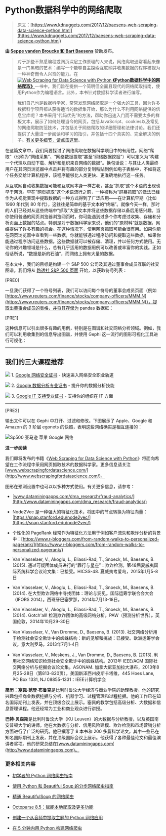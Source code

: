 # Python数据科学中的网络爬取

> 原文：[https://www.kdnuggets.com/2017/12/baesens-web-scraping-data-science-python.html](https://www.kdnuggets.com/2017/12/baesens-web-scraping-data-science-python.html)

**由 [Seppe vanden Broucke 和 Bart Baesens](http://www.webscrapingfordatascience.com/)** 赞助发布。

> 对于那些不熟悉编程或网页深层工作原理的人来说，网络爬取通常看起来像是一门黑暗的艺术：编写一个能够自主探索互联网并收集数据的程序被视为一种神奇而令人兴奋的能力。在 [![Web Scraping for Data Science with Python](../Images/a0d81c168534c1bf8d2466965719e467.png) **《Python数据科学中的网络爬取》**](https://www.amazon.com/Web-Scraping-Data-Science-Python/dp/1979343780/ref=sr_1_6?ie=UTF8&qid=1512404325&sr=8-6)一书中，我们旨在提供一个简明但全面且现代的网络爬取指南，使用Python作为编程语言。此外，本书针对数据科学读者进行编写。
> 
> 我们自己也是数据科学家，常常发现网络爬取是一个强大的工具，因为许多数据科学项目都从获得适当的数据集开始，那么为什么不利用网络提供的信息宝库呢？本书采用“代码优先”的方法，帮助你迅速入门而不需要太多的样板文本，展示了如何处理当今的网页，包括JavaScript、cookies以及常见的网络爬取防范技术，并包括关于网络爬取的详细管理和法律讨论。我们还提供了大量进一步阅读和学习的指引，并包括十四个真实的、完全解决的例子。[有关更多细节，请点击这里](https://www.amazon.com/Web-Scraping-Data-Science-Python/dp/1979343780/ref=sr_1_6?ie=UTF8&qid=1512404325&sr=8-6)。

在这篇文章中，我们简要探讨了网络爬取在数据科学项目中的有用性。网络“爬取”（也称为“网络采集”、“网络数据提取”甚至“网络数据挖掘”）可以定义为“构建一个代理以自动下载、解析和组织来自网络的数据”。换句话说：与其让人类最终用户在其网页浏览器中点击并将有趣的部分复制粘贴到例如电子表格中，不如将这个任务交给计算机程序，该程序能够比人类更快、更准确地执行这一任务。

从互联网自动收集数据可能和互联网本身一样古老，甚至“抓取”这个术语的出现也早于网页。早在“网页抓取”这个术语流行之前，一种被称为“屏幕抓取”的做法已经作为从视觉表现中提取数据的一种方式得到了广泛应用——在计算机早期（比如 1960 年代到 80 年代），这往往是简单的基于文本的“终端”。就像今天一样，那时的人们已经对从这些终端中“抓取”大量文本并将这些数据存储以备后用感兴趣。当你使用普通的网页浏览器浏览网页时，你可能遇到过多个你考虑过收集、存储和分析页面上数据的站点。特别是对于数据科学家来说，他们的“原材料”就是数据，网络提供了许多有趣的机会。在这种情况下，使用网页抓取可能会很有用。如果你能在网页浏览器中查看到一些数据，你就能够通过程序访问和提取这些数据。如果你能通过程序访问这些数据，这些数据就可以被存储、清理，并以任何方式使用。无论你的兴趣领域是什么，总有几乎适用的数据用例可以改善或丰富你的实践。正如俗话所说，“数据是新的石油”，而网络上拥有大量的数据。

在本文中，我们的目标是构建一个 S&P 500 公司及其通过董事会成员互联的社交图谱。我们将从 [路透社 S&P 500 页面](https://www.reuters.com/finance/markets/index/.SPX) 开始，以获取符号列表：

[PRE0]

一旦我们获得了一个符号列表，我们可以访问每个符号的董事会成员页面（例如 [https://www.reuters.com/finance/stocks/company-officers/MMM.N](https://www.reuters.com/finance/stocks/company-officers/MMM.N)），提取出董事会成员的表格，并将其存储为 pandas 数据框：

[PRE1]

这种信息可以引出很多有趣的用例，特别是在图谱和社交网络分析领域。例如，我们可以利用收集到的信息导出图谱，并使用 Gephi 这一流行的图形可视化工具进行可视化：

* * *

## 我们的三大课程推荐

![](../Images/0244c01ba9267c002ef39d4907e0b8fb.png) 1\. [Google 网络安全证书](https://www.kdnuggets.com/google-cybersecurity) - 快速进入网络安全职业轨道

![](../Images/e225c49c3c91745821c8c0368bf04711.png) 2\. [Google 数据分析专业证书](https://www.kdnuggets.com/google-data-analytics) - 提升你的数据分析技能

![](../Images/0244c01ba9267c002ef39d4907e0b8fb.png) 3\. [Google IT 支持专业证书](https://www.kdnuggets.com/google-itsupport) - 支持你的组织在 IT 方面

* * *

[PRE2]

输出文件可以在 Gephi 中打开、过滤和修改。下图展示了 Apple、Google 和 Amazon 的 3 阶层 egonets 的快照，表明这些网络确实是相互连接的：

![Sp500 亚马逊 苹果 Google 网络](../Images/237f9e2706af8cf93501923c07c4a2f1.png)

**进一步阅读**

我们即将发布的书籍《[Web Scraping for Data Science with Python](https://www.amazon.com/Web-Scraping-Data-Science-Python/dp/1979343780/ref=sr_1_6?ie=UTF8&qid=1512404325&sr=8-6)》将面向希望在工作流程中采用网页抓取技术的数据科学家。更多信息请关注 [www.webscrapingfordatascience.com/](http://www.webscrapingfordatascience.com/)。

图形在预测设置中也可以以多种方式使用。有关更多信息，请参考：

+   [www.dataminingapps.com/dma_research/fraud-analytics/](http://www.dataminingapps.com/dma_research/fraud-analytics/)

+   Node2Vec 是一种强大的特征化技术，将图中的节点转换为特征向量：[https://snap.stanford.edu/node2vec/](https://snap.stanford.edu/node2vec/)

+   个性化的 PageRank 经常作为特征化方法用于例如客户流失和欺诈分析的背景中：[https://www.r-bloggers.com/from-random-walks-to-personalized-pagerank/](https://www.r-bloggers.com/from-random-walks-to-personalized-pagerank/)

+   Van Vlasselaer, V., Akoglu, L., Eliassi-Rad, T., Snoeck, M., Baesens, B. (2015). 通过可疑团体成员进行的“罪行与星座”：欺诈检测。第48届夏威夷国际系统科学会议论文集：已接受。HICSS-48\. 夏威夷考爱岛，2015年1月5-8日

+   Van Vlasselaer, V., Akoglu, L., Eliassi-Rad, T., Snoeck, M., Baesens, B. (2014). 在大型欺诈网络中寻找团体：理论与洞见。国际运筹学联合会大会（IFORS 2014）。西班牙巴塞罗那，2014年7月13-18日。

+   Van Vlasselaer, V., Akoglu, L., Eliassi-Rad, T., Snoeck, M., Baesens, B. (2014). Gotch'all! 检测欺诈团体的高级网络分析。PAW（预测分析世界）。英国伦敦，2014年10月29-30日

+   Van Vlasselaer, V., Van Dromme, D., Baesens, B. (2013). 社交网络分析用于检测社会安全欺诈中的蜘蛛结构：新的见解和挑战：已接受。欧洲运筹学会议。意大利罗马，2013年7月1-4日

+   Van Vlasselaer, V., Meskens, J., Van Dromme, D., Baesens, B. (2013). 利用社交网络知识检测社会安全欺诈中的蜘蛛结构。2013年 IEEE/ACM 国际社交网络分析与挖掘会议论文集。ASONAM. 加拿大尼亚加拉大瀑布，2013年8月25-28日（第813-820页）。美国新泽西州皮斯卡塔维，445 Hoes Lane, PO Box 1331, NJ 08855-1331：IEEE计算机学会

**简历：塞佩·范登·布鲁克**是比利时鲁汶大学经济与商业学院的助理教授。他的研究兴趣包括商业数据挖掘与分析、机器学习、过程管理和过程挖掘。他的工作已在知名国际期刊上发表，并在顶级会议上展示。塞佩的教学包括高级分析、大数据和信息管理课程。他还经常为工业和商业观众进行讲授。

**巴特·贝森斯**是比利时鲁汶大学（KU Leuven）的大数据与分析教授，以及英国南安普顿大学的讲师。他在大数据与分析、信用风险建模、欺诈检测和市场营销分析方面进行了广泛的研究。他已撰写了 8 本书和 200 多篇科学论文，其中一些已在知名国际期刊上发表，并在顶级国际会议上展示。他获得了各种最佳论文和最佳演讲者奖项。他的研究总结在[www.dataminingapps.com](http://www.dataminingapps.com)。

### 更多相关内容

+   [初学者的 Python 网络爬虫指南](https://www.kdnuggets.com/2022/10/beginner-guide-web-scraping-python.html)

+   [使用 Python 和 Beautiful Soup 的分步网络爬虫指南](https://www.kdnuggets.com/2023/04/stepbystep-guide-web-scraping-python-beautiful-soup.html)

+   [精通 BeautifulSoup 的网络爬虫](https://www.kdnuggets.com/mastering-web-scraping-with-beautifulsoup)

+   [Octoparse 8.5：赋能本地爬取及更多功能](https://www.kdnuggets.com/2022/02/octoparse-85-empowering-local-scraping.html)

+   [创建一个从音频中提取主题的 Python 网络应用](https://www.kdnuggets.com/2023/01/creating-web-application-extract-topics-audio-python.html)

+   [在 5 分钟内用 Python 构建网络爬虫](https://www.kdnuggets.com/2022/02/build-web-scraper-python-5-minutes.html)
